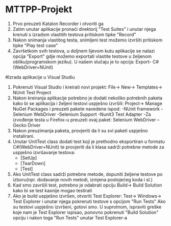 # MTTPP-Projekt

1. Prvo preuzeti Katalon Recorder i otvoriti ga
2. Zatim unutar aplikacije pronaći direktorij "Test Suites" i unutar njega krenuti s izradom vlastitih testova pritiskom tipke "Record"
3. Nakon snimanja vlastitog testa, snimljeni test možemo izvršiti pritiskom tipke "Play test case"
4. Završetkom svih testova, u doljnem lijevom kutu aplikacije se nalazi opcija "Export" gdje možemo exportati vlastite testove u željenom obliku(programskom jeziku). U našem slučaju je to opcija: Export- C#(WebDriver+NUnit)

#Izrada aplikacije u Visual Studiu
1. Pokrenuti Visual Studio i kreirati novi projekt: File-> New-> Templates-> NUnit Test Project
2. Nakon kreiranja aplikacije potrebno je dodati nekoliko potrebnih paketa kako bi se aplikacija i željeni testovi uspješno izvršili: Project-> Manage NuGet Packages i preuzeti pakete navedene ispod:
   -NUnit framework
   -Selenium WebDriver
   -Selenium Support
   -Nunit3 Test Adapter
   -Za izvođenje testa u Firefox-u preuzeti ovaj paket: Selenium WebDriver – Gecko Driver
3. Nakon preuzimanja paketa, provjeriti da li su svi paketi uspješno instalirani.
4. Unutar UnitTest class dodati test koji je prethodno eksportiran u formatu C#(WebDriver+NUnit) te provjeriti da li klasa sadrži potrebne metode za uspješno izvršavanje testova:
   - [SetUp]
   - [TearDown]
   - [Test]
5. Ako UnitTest class sadrži potrebne metode, dopuniti željene testove po izboru(npr. dodavanje novih metodi, izmjena postojećeg koda i sl.)
6. Kad smo završili test, potrebno je odabrati opciju Build-> Build Solution kako bi se test kasnije mogao testirati
7. Ako je build uspješno izvršen, otvoriti Test Explorer: Test-> Windows-> Test Explorer i unutar njega pokrenuti testove s opcijom "Run Tests"
Ako su testovi uspješno izvršeni, gotovi smo. U suprotnom, ispraviti greške koje nam je Test Explorer ispisao, ponovno pokrenuti "Build Solution" opciju i nakon toga "Run Tests" unutar Test Explorer-a 
